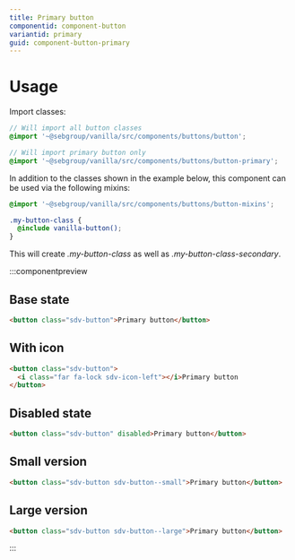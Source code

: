 ```yaml
---
title: Primary button
componentid: component-button
variantid: primary
guid: component-button-primary
---
```


# Usage

Import classes:

```scss
// Will import all button classes
@import '~@sebgroup/vanilla/src/components/buttons/button';

// Will import primary button only
@import '~@sebgroup/vanilla/src/components/buttons/button-primary';
```

In addition to the classes shown in the example below, this component can be used via the following mixins:

```scss
@import '~@sebgroup/vanilla/src/components/buttons/button-mixins';

.my-button-class {
  @include vanilla-button();
}
```

This will create <i>.my-button-class</i> as well as <i>.my-button-class-secondary</i>.

:::componentpreview

## Base state

```html
<button class="sdv-button">Primary button</button>
```

## With icon

```html
<button class="sdv-button">
  <i class="far fa-lock sdv-icon-left"></i>Primary button
</button>
```

## Disabled state

```html
<button class="sdv-button" disabled>Primary button</button>
```

## Small version

```html
<button class="sdv-button sdv-button--small">Primary button</button>
```

## Large version

```html
<button class="sdv-button sdv-button--large">Primary button</button>
```

:::
